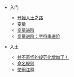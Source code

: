 - 入门

  - [开始入土之路](start.md)
  - [变量](variable.md)
  - [变量进阶](variable2.md)
  - [变量进阶：字符串进阶](variable3.md)

- 入土

  - [并不奇怪的规范化增加了！](Annotation-rules-start.md)
   - [命名规则](Annotation-rules-1.md)
   - [使用注释](Annotation-rules-2.md)
